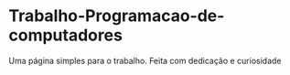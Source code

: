 # Trabalho-Programacao-de-computadores
Uma página simples para o trabalho.
Feita com dedicação e curiosidade